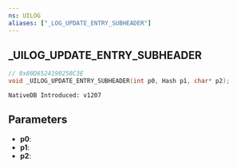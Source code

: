 ```yaml
---
ns: UILOG
aliases: ["_LOG_UPDATE_ENTRY_SUBHEADER"]
---
```

## _UILOG_UPDATE_ENTRY_SUBHEADER

```c
// 0x80D6524190258C3E
void _UILOG_UPDATE_ENTRY_SUBHEADER(int p0, Hash p1, char* p2);
```

```
NativeDB Introduced: v1207
```

## Parameters
* **p0**:
* **p1**:
* **p2**:
